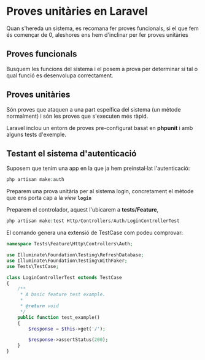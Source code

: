 # Proves unitàries en Laravel

Quan s'hereda un sistema, es recomana fer proves funcionals, si el que fem és començar de 0, aleshores ens hem d'inclinar per fer proves unitàries

## Proves funcionals

Busquem les funcions del sistema i el posem a prova per determinar si tal o qual funció es desenvolupa correctament.

## Proves unitàries

Són proves  que ataquen a una part espeífica del sistema \(un mètode normalment\) i són les proves que s'executen més ràpid.

Laravel inclou  un entorn de proves pre-configurat basat en **phpunit**  i amb alguns tests d'exemple.

## Testant el sistema d'autenticació

Suposem que tenim una app en la que ja hem preinstal·lat l'autenticació:

```php
php artisan make:auth
```

Preparem una prova unitària per al sistema login, concretament el mètode que ens porta cap a la _view_ **`login`**

Preparem el controlador, aquest l'ubicarem a **tests/Feature**, 

```php
php artisan make:test Http/Controllers/Auth/LoginControllerTest
```

El comando genera una extensió de TestCase com podeu comprovar:

```php
namespace Tests\Feature\Http\Controllers\Auth;

use Illuminate\Foundation\Testing\RefreshDatabase;
use Illuminate\Foundation\Testing\WithFaker;
use Tests\TestCase;

class LoginControllerTest extends TestCase
{
    /**
     * A basic feature test example.
     *
     * @return void
     */
    public function test_example()
    {
        $response = $this->get('/');

        $response->assertStatus(200);
    }
}
```



